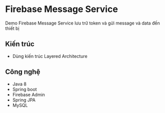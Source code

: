 # Firebase Message Service

Demo Firebase Message Service lưu trữ token và gửi message và data đến thiết bị

## Kiến trúc
- Dùng kiến trúc Layered Architecture

## Công nghệ
- Java 8
- Spring boot
- Firebase Admin
- Spring JPA
- MySQL
